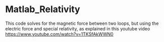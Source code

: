 # Matlab_Relativity
This code solves for the magnetic force between two loops, but using the electric force and special relativity, as explained in this youtube video 
https://www.youtube.com/watch?v=1TKSfAkWWN0
